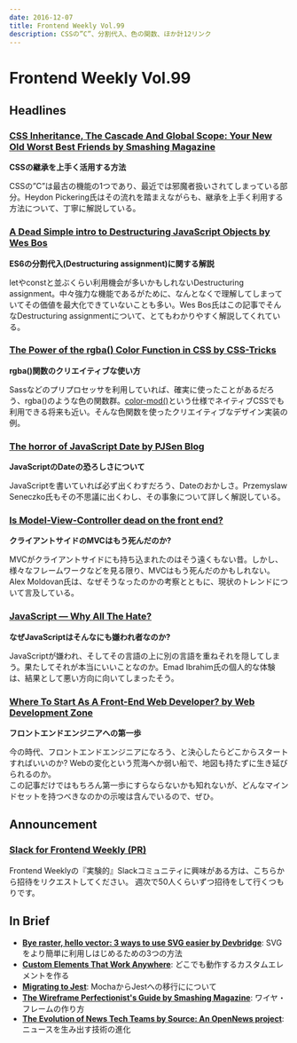 ```yaml
---
date: 2016-12-07
title: Frontend Weekly Vol.99
description: CSSの”C”、分割代入、色の関数、ほか計12リンク
---
```


# Frontend Weekly Vol.99

## Headlines

### [CSS Inheritance, The Cascade And Global Scope: Your New Old Worst Best Friends by Smashing Magazine](https://www.smashingmagazine.com/2016/11/css-inheritance-cascade-global-scope-new-old-worst-best-friends/)

**CSSの継承を上手く活用する方法**

CSSの”C”は最古の機能の1つであり、最近では邪魔者扱いされてしまっている部分。Heydon Pickering氏はその流れを踏まえながらも、継承を上手く利用する方法について、丁寧に解説している。

### [A Dead Simple intro to Destructuring JavaScript Objects by Wes Bos](http://wesbos.com/destructuring-objects/)

**ES6の分割代入(Destructuring assignment)に関する解説**

letやconstと並ぶくらい利用機会が多いかもしれないDestructuring assignment。中々強力な機能であるがために、なんとなくで理解してしまっていてその価値を最大化できていないことも多い。Wes Bos氏はこの記事でそんなDestructuring assignmentについて、とてもわかりやすく解説してくれている。

### [The Power of the rgba() Color Function in CSS by CSS-Tricks](https://css-tricks.com/the-power-of-rgba/)

**rgba()関数のクリエイティブな使い方**

Sassなどのプリプロセッサを利用していれば、確実に使ったことがあるだろう、rgba()のような色の関数群。[color-mod()](https://drafts.csswg.org/css-color/#modifying-colors)という仕様でネイティブCSSでも利用できる将来も近い。そんな色関数を使ったクリエイティブなデザイン実装の例。

### [The horror of JavaScript Date by PJSen Blog](http://blog.pjsen.eu/?p=384)

**JavaScriptのDateの恐ろしさについて**

JavaScriptを書いていれば必ず出くわすだろう、Dateのおかしさ。Przemyslaw Seneczko氏もその不思議に出くわし、その事象について詳しく解説している。

### [Is Model-View-Controller dead on the front end?](https://medium.freecodecamp.com/is-mvc-dead-for-the-frontend-35b4d1fe39ec#.i1obl1737)

**クライアントサイドのMVCはもう死んだのか?**

MVCがクライアントサイドにも持ち込まれたのはそう遠くもない昔。しかし、様々なフレームワークなどを見る限り、MVCはもう死んだのかもしれない。Alex Moldovan氏は、なぜそうなったのかの考察とともに、現状のトレンドについて言及している。

### [JavaScript — Why All The Hate?](https://medium.com/front-end-hacking/javascript-why-all-the-hate-ad6bc7515e42#.k7zdd0hau)

**なぜJavaScriptはそんなにも嫌われ者なのか?**

JavaScriptが嫌われ、そしてその言語の上に別の言語を重ねそれを隠してしまう。果たしてそれが本当にいいことなのか。Emad Ibrahim氏の個人的な体験は、結果として悪い方向に向いてしまったそう。

### [Where To Start As A Front-End Web Developer? by Web Development Zone](https://medium.com/web-development-zone/where-to-start-as-a-front-end-web-developer-cb7123bc84bb#.311k93mc4)

**フロントエンドエンジニアへの第一歩**

今の時代、フロントエンドエンジニアになろう、と決心したらどこからスタートすればいいのか? Webの変化という荒海へか弱い船で、地図も持たずに生き延びられるのか。  
この記事だけではもちろん第一歩にすらならないかも知れないが、どんなマインドセットを持つべきなのかの示唆は含んでいるので、ぜひ。

## Announcement

### [Slack for Frontend Weekly (PR)](https://studiomohawk.typeform.com/to/Kj8Gaj)

Frontend Weeklyの『実験的』Slackコミュニティに興味がある方は、こちらから招待をリクエストしてください。 週次で50人くらいずつ招待をして行くつもりです。

## In Brief

* [**Bye raster, hello vector: 3 ways to use SVG easier by Devbridge**](https://www.devbridge.com/articles/bye-raster-hello-vector-3-ways-to-use-svg-easier-1/): SVGをより簡単に利用しはじめるための3つの方法
* [**Custom Elements That Work Anywhere**](https://medium.com/dev-channel/custom-elements-that-work-anywhere-898e1dd2bc48#.ujvzjmlg2): どこでも動作するカスタムエレメントを作る
* [**Migrating to Jest**](https://medium.com/@kentcdodds/migrating-to-jest-881f75366e7e#.s4k563nbc): MochaからJestへの移行にについて
* [**The Wireframe Perfectionist's Guide by Smashing Magazine**](https://www.smashingmagazine.com/2016/11/wireframe-perfectionist-guide/): ワイヤ・フレームの作り方
* [**The Evolution of News Tech Teams by Source: An OpenNews project**](https://source.opennews.org/en-US/learning/evolution-news-apps-teams/): ニュースを生み出す技術の進化